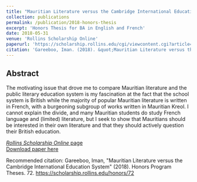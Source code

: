 ```yaml
---
title: "Mauritian Literature versus the Cambridge International Education System"
collection: publications
permalink: /publication/2018-honors-thesis
excerpt: 'Honors Thesis for BA in English and French'
date: 2018-05-31
venue: 'Rollins Scholarship Online'
paperurl: 'https://scholarship.rollins.edu/cgi/viewcontent.cgi?article=1074&context=honors'
citation: 'Gareeboo, Iman. (2018). &quot;Mauritian Literature versus the Cambridge International Education System.&quot; <i>Rollins Scholarship Online</i>.'
---
```


Abstract
------

The motivating issue that drove me to compare Mauritian literature and the public literary education system is my fascination at the fact that the school system is British while the majority of popular Mauritian literature is written in French, with a burgeoning subgroup of works written in Mauritian Kreol. I cannot explain the divide, and many Mauritian students do study French language and (limited) literature, but I seek to show that Mauritians should be interested in their own literature and that they should actively question their British education.

[*Rollins Scholarship Online* page](https://scholarship.rollins.edu/honors/72/)<br>
[Download paper here](https://scholarship.rollins.edu/cgi/viewcontent.cgi?article=1074&context=honors)

Recommended citation: Gareeboo, Iman, "Mauritian Literature versus the Cambridge International Education System" (2018). Honors Program Theses. 72. https://scholarship.rollins.edu/honors/72 
